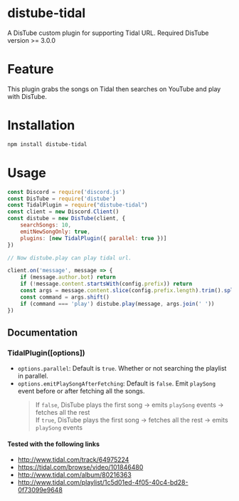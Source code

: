 # distube-tidal
 A DisTube custom plugin for supporting Tidal URL.
 Required DisTube version >= 3.0.0

# Feature
 This plugin grabs the songs on Tidal then searches on YouTube and play with DisTube.

# Installation
```sh
npm install distube-tidal
```

# Usage
```js
const Discord = require('discord.js')
const DisTube = require('distube')
const TidalPlugin = require("distube-tidal")
const client = new Discord.Client()
const distube = new DisTube(client, {
    searchSongs: 10,
    emitNewSongOnly: true,
    plugins: [new TidalPlugin({ parallel: true })]
})

// Now distube.play can play tidal url.

client.on('message', message => {
	if (message.author.bot) return
	if (!message.content.startsWith(config.prefix)) return
	const args = message.content.slice(config.prefix.length).trim().split(/ +/g)
	const command = args.shift()
	if (command === 'play') distube.play(message, args.join(' '))
})
```

## Documentation

### TidalPlugin([options])
- `options.parallel`: Default is `true`. Whether or not searching the playlist in parallel.
- `options.emitPlaySongAfterFetching`: Default is `false`. Emit `playSong` event before or after fetching all the songs.
  > If `false`, DisTube plays the first song -> emits `playSong` events -> fetches all the rest\
  > If `true`, DisTube plays the first song -> fetches all the rest -> emits `playSong` events


#### Tested with the following links

- http://www.tidal.com/track/64975224
- https://tidal.com/browse/video/101846480
- http://www.tidal.com/album/80216363
- http://www.tidal.com/playlist/1c5d01ed-4f05-40c4-bd28-0f73099e9648
